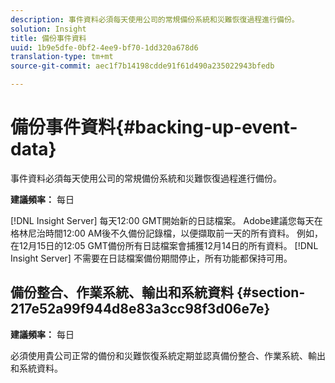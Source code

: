 ```yaml
---
description: 事件資料必須每天使用公司的常規備份系統和災難恢復過程進行備份。
solution: Insight
title: 備份事件資料
uuid: 1b9e5dfe-0bf2-4ee9-bf70-1dd320a678d6
translation-type: tm+mt
source-git-commit: aec1f7b14198cdde91f61d490a235022943bfedb

---
```



# 備份事件資料{#backing-up-event-data}

事件資料必須每天使用公司的常規備份系統和災難恢復過程進行備份。

**建議頻率：** 每日

[!DNL Insight Server] 每天12:00 GMT開始新的日誌檔案。 Adobe建議您每天在格林尼治時間12:00 AM後不久備份記錄檔，以便擷取前一天的所有資料。 例如，在12月15日的12:05 GMT備份所有日誌檔案會捕獲12月14日的所有資料。 [!DNL Insight Server] 不需要在日誌檔案備份期間停止，所有功能都保持可用。

## 備份整合、作業系統、輸出和系統資料 {#section-217e52a99f944d8e83a3cc98f3d06e7e}

**建議頻率：** 每日

必須使用貴公司正常的備份和災難恢復系統定期並認真備份整合、作業系統、輸出和系統資料。
